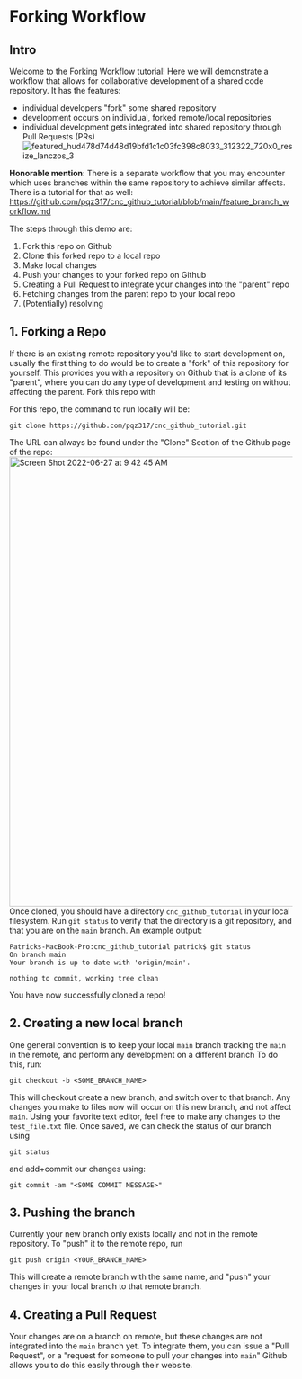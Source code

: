 # Forking Workflow

## Intro
Welcome to the Forking Workflow tutorial! Here we will demonstrate a workflow that allows for collaborative development of a shared code repository. It has the features:
- individual developers "fork" some shared repository
- development occurs on individual, forked remote/local repositories
- individual development gets integrated into shared repository through Pull Requests (PRs)
![featured_hud478d74d48d19bfd1c1c03fc398c8033_312322_720x0_resize_lanczos_3](https://user-images.githubusercontent.com/97498519/176066441-ac8fadbf-a6c3-4dd1-b137-d59274bdcb0e.png)

**Honorable mention**: There is a separate workflow that you may encounter which uses branches within the same repository to achieve similar affects. There is a tutorial for that as well: https://github.com/pqz317/cnc_github_tutorial/blob/main/feature_branch_workflow.md 

The steps through this demo are:
1. Fork this repo on Github
2. Clone this forked repo to a local repo
3. Make local changes 
4. Push your changes to your forked repo on Github
5. Creating a Pull Request to integrate your changes into the "parent" repo
6. Fetching changes from the parent repo to your local repo
7. (Potentially) resolving 

## 1. Forking a Repo
If there is an existing remote repository you'd like to start development on, usually the first thing to do would be to create a "fork" of this repository for yourself. This provides you with a repository on Github that is a clone of its "parent", where you can do any type of development and testing on without affecting the parent. 
Fork this repo with 

For this repo, the command to run locally will be: 
```
git clone https://github.com/pqz317/cnc_github_tutorial.git
```
The URL can always be found under the "Clone" Section of the Github page of the repo: 
<img width="800" alt="Screen Shot 2022-06-27 at 9 42 45 AM" src="https://user-images.githubusercontent.com/97498519/175992957-a6794a57-b257-474e-b2ef-73859bfe40d2.png">
Once cloned, you should have a directory `cnc_github_tutorial` in your local filesystem. Run `git status` to verify that the directory is a git repository, and that you are on the `main` branch. An example output: 
```
Patricks-MacBook-Pro:cnc_github_tutorial patrick$ git status
On branch main
Your branch is up to date with 'origin/main'.

nothing to commit, working tree clean
```
You have now successfully cloned a repo!

## 2. Creating a new local branch
One general convention is to keep your local `main` branch tracking the `main` in the remote, and perform any development on a different branch
To do this, run:
```
git checkout -b <SOME_BRANCH_NAME>
```
This will checkout create a new branch, and switch over to that branch. Any changes you make to files now will occur on this new branch, and not affect `main`. Using your favorite text editor, feel free to make any changes to the `test_file.txt` file. 
Once saved, we can check the status of our branch using 
```
git status
```
and add+commit our changes using: 
```
git commit -am "<SOME COMMIT MESSAGE>"
```

## 3. Pushing the branch
Currently your new branch only exists locally and not in the remote repository. To "push" it to the remote repo, run
```
git push origin <YOUR_BRANCH_NAME>
```
This will create a remote branch with the same name, and "push" your changes in your local branch to that remote branch. 

## 4. Creating a Pull Request
Your changes are on a branch on remote, but these changes are not integrated into the `main` branch yet. To integrate them, you can issue a "Pull Request", or a "request for someone to pull your changes into `main`"
Github allows you to do this easily through their website. 
